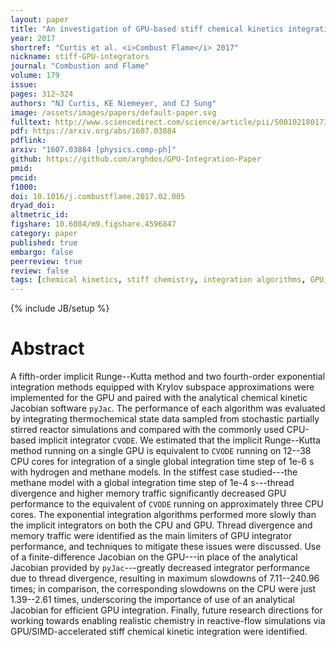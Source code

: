 ```yaml
---
layout: paper
title: "An investigation of GPU-based stiff chemical kinetics integration methods"
year: 2017
shortref: "Curtis et al. <i>Combust Flame</i> 2017"
nickname: stiff-GPU-integrators
journal: "Combustion and Flame"
volume: 179
issue:
pages: 312–324
authors: "NJ Curtis, KE Niemeyer, and CJ Sung"
image: /assets/images/papers/default-paper.svg
fulltext: http://www.sciencedirect.com/science/article/pii/S0010218017300354
pdf: https://arxiv.org/abs/1607.03884
pdflink:
arxiv: "1607.03884 [physics.comp-ph]"
github: https://github.com/arghdos/GPU-Integration-Paper
pmid:
pmcid:
f1000:
doi: 10.1016/j.combustflame.2017.02.005
dryad_doi:
altmetric_id:
figshare: 10.6084/m9.figshare.4596847
category: paper
published: true
embargo: false
peerreview: true
review: false
tags: [chemical kinetics, stiff chemistry, integration algorithms, GPU, SIMT]
---
```

{% include JB/setup %}

# Abstract

A fifth-order implicit Runge--Kutta method and two fourth-order exponential integration methods equipped with Krylov subspace approximations were implemented for the GPU and paired with the analytical chemical kinetic Jacobian software `pyJac`. The performance of each algorithm was evaluated by integrating thermochemical state data sampled from stochastic partially stirred reactor simulations and compared with the commonly used CPU-based implicit integrator `CVODE`. We estimated that the implicit Runge--Kutta method running on a single GPU is equivalent to `CVODE` running on 12--38 CPU cores for integration of a single global integration time step of 1e-6 s with hydrogen and methane models. In the stiffest case studied---the methane model with a global integration time step of 1e-4 s---thread divergence and higher memory traffic significantly decreased GPU performance to the equivalent of `CVODE` running on approximately three CPU cores. The exponential integration algorithms performed more slowly than the implicit integrators on both the CPU and GPU. Thread divergence and memory traffic were identified as the main limiters of GPU integrator performance, and techniques to mitigate these issues were discussed. Use of a finite-difference Jacobian on the GPU---in place of the analytical Jacobian provided by `pyJac`---greatly decreased integrator performance due to thread divergence, resulting in maximum slowdowns of 7.11--240.96 times; in comparison, the corresponding slowdowns on the CPU were just 1.39--2.61 times, underscoring the importance of use of an analytical Jacobian for efficient GPU integration. Finally, future research directions for working towards enabling realistic chemistry in reactive-flow simulations via GPU/SIMD-accelerated stiff chemical kinetic integration were identified.
